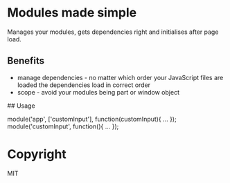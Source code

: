 # Modules made simple

Manages your modules, gets dependencies right and initialises after page load.

## Benefits

 * manage dependencies - no matter which order your JavaScript files are loaded the dependencies load in correct order
 * scope - avoid your modules being part or window object

## Usage

   module('app', ['customInput'], function(customInput){ ... });
   module('customInput', function(){ ... });

# Copyright

MIT
